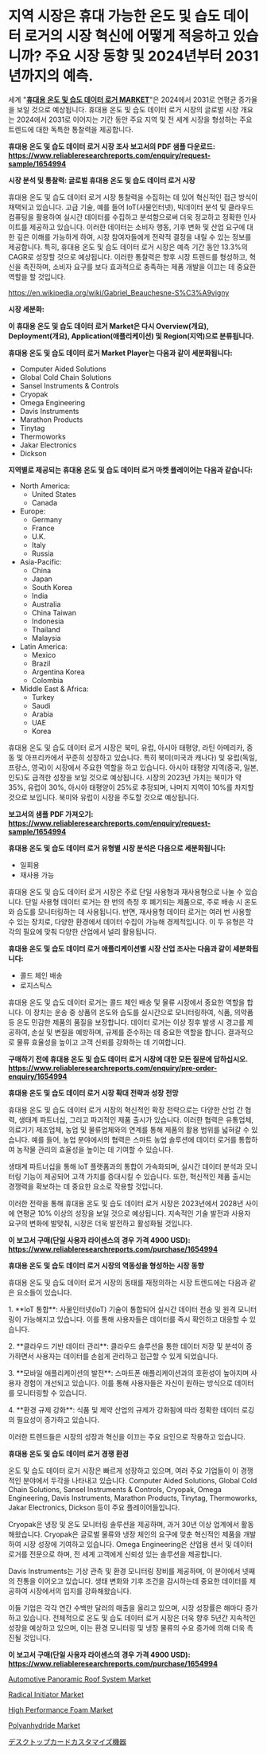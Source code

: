 <p><h1>지역 시장은 휴대 가능한 온도 및 습도 데이터 로거의 시장 혁신에 어떻게 적응하고 있습니까? 주요 시장 동향 및 2024년부터 2031년까지의 예측.</h1></p><p>세계 "<strong><a href="https://www.reliableresearchreports.com/portable-temperature-and-humidity-data-loggers-r1654994">휴대용 온도 및 습도 데이터 로거 MARKET</a></strong>"은 2024에서 2031로 연평균 증가율을 보일 것으로 예상됩니다. 휴대용 온도 및 습도 데이터 로거 시장의 글로벌 시장 개요는 2024에서 2031로 이어지는 기간 동안 주요 지역 및 전 세계 시장을 형성하는 주요 트렌드에 대한 독특한 통찰력을 제공합니다.</p>
<p><strong>휴대용 온도 및 습도 데이터 로거 시장 조사 보고서의 PDF 샘플 다운로드: <a href="https://www.reliableresearchreports.com/enquiry/request-sample/1654994">https://www.reliableresearchreports.com/enquiry/request-sample/1654994</a></strong></p>
<p><strong>시장 분석 및 통찰력: 글로벌 휴대용 온도 및 습도 데이터 로거 시장</strong></p>
<p><p>휴대용 온도 및 습도 데이터 로거 시장 통찰력을 수집하는 데 있어 혁신적인 접근 방식이 채택되고 있습니다. 고급 기술, 예를 들어 IoT(사물인터넷), 빅데이터 분석 및 클라우드 컴퓨팅을 활용하여 실시간 데이터를 수집하고 분석함으로써 더욱 정교하고 정확한 인사이트를 제공하고 있습니다. 이러한 데이터는 소비자 행동, 기후 변화 및 산업 요구에 대한 깊은 이해를 가능하게 하여, 시장 참여자들에게 전략적 결정을 내릴 수 있는 정보를 제공합니다. 특히, 휴대용 온도 및 습도 데이터 로거 시장은 예측 기간 동안 13.3%의 CAGR로 성장할 것으로 예상됩니다. 이러한 통찰력은 향후 시장 트렌드를 형성하고, 혁신을 촉진하며, 소비자 요구를 보다 효과적으로 충족하는 제품 개발을 이끄는 데 중요한 역할을 할 것입니다.</p></p>
<p><a href="%7CAUTHORITHY_DOMAIN_URL%7C">https://en.wikipedia.org/wiki/Gabriel_Beauchesne-S%C3%A9vigny</a></p>
<p><strong>시장 세분화:</strong></p>
<p><strong>이 휴대용 온도 및 습도 데이터 로거 Market은 다시 Overview(개요), Deployment(개요), Application(애플리케이션) 및 Region(지역)으로 분류됩니다.</strong></p>
<p><strong>휴대용 온도 및 습도 데이터 로거 Market Player는 다음과 같이 세분화됩니다:</strong></p>
<p><ul><li>Computer Aided Solutions</li><li>Global Cold Chain Solutions</li><li>Sansel Instruments & Controls</li><li>Cryopak</li><li>Omega Engineering</li><li>Davis Instruments</li><li>Marathon Products</li><li>Tinytag</li><li>Thermoworks</li><li>Jakar Electronics</li><li>Dickson</li></ul></p>
<p><strong>지역별로 제공되는 휴대용 온도 및 습도 데이터 로거 마켓 플레이어는 다음과 같습니다:</strong></p>
<p><ul>
    <li>
        North America:
        <ul>
            <li>United States</li>
            <li>Canada</li>
        </ul>
    </li>
    <li>
        Europe:
        <ul>
            <li>Germany</li>
            <li>France</li>
            <li>U.K.</li>
            <li>Italy</li>
            <li>Russia</li>
        </ul>
    </li>
    <li>
        Asia-Pacific:
        <ul>
            <li>China</li>
            <li>Japan</li>
            <li>South Korea</li>
            <li>India</li>
            <li>Australia</li>
            <li>China Taiwan</li>
            <li>Indonesia</li>
            <li>Thailand</li>
            <li>Malaysia</li>
        </ul>
    </li>
    <li>
        Latin America:
        <ul>
            <li>Mexico</li>
            <li>Brazil</li>
            <li>Argentina Korea</li>
            <li>Colombia</li>
        </ul>
    </li>
    <li>
        Middle East & Africa:
        <ul>
            <li>Turkey</li>
            <li>Saudi</li>
            <li>Arabia</li>
            <li>UAE</li>
            <li>Korea</li>
        </ul>
    </li>
    </ul></p>
<p><p>휴대용 온도 및 습도 데이터 로거 시장은 북미, 유럽, 아시아 태평양, 라틴 아메리카, 중동 및 아프리카에서 꾸준히 성장하고 있습니다. 특히 북미(미국과 캐나다) 및 유럽(독일, 프랑스, 영국)이 시장에서 주요한 역할을 하고 있습니다. 아시아 태평양 지역(중국, 일본, 인도)도 급격한 성장을 보일 것으로 예상됩니다. 시장의 2023년 가치는 북미가 약 35%, 유럽이 30%, 아시아 태평양이 25%로 추정되며, 나머지 지역이 10%를 차지할 것으로 보입니다. 북미와 유럽이 시장을 주도할 것으로 예상됩니다.</p></p>
<p><strong>보고서의 샘플 PDF 가져오기: <a href="https://www.reliableresearchreports.com/enquiry/request-sample/1654994">https://www.reliableresearchreports.com/enquiry/request-sample/1654994</a></strong></p>
<p><strong>휴대용 온도 및 습도 데이터 로거 유형별 시장 분석은 다음으로 세분화됩니다:</strong></p>
<p><ul><li>일회용</li><li>재사용 가능</li></ul></p>
<p><p>휴대용 온도 및 습도 데이터 로거 시장은 주로 단일 사용형과 재사용형으로 나눌 수 있습니다. 단일 사용형 데이터 로거는 한 번의 측정 후 폐기되는 제품으로, 주로 배송 시 온도와 습도를 모니터링하는 데 사용됩니다. 반면, 재사용형 데이터 로거는 여러 번 사용할 수 있는 장치로, 다양한 환경에서 데이터 수집이 가능해 경제적입니다. 이 두 유형은 각각의 필요에 맞춰 다양한 산업에서 널리 활용됩니다.</p></p>
<p><strong>휴대용 온도 및 습도 데이터 로거 애플리케이션별 시장 산업 조사는 다음과 같이 세분화됩니다:</strong></p>
<p><ul><li>콜드 체인 배송</li><li>로지스틱스</li></ul></p>
<p><p>휴대용 온도 및 습도 데이터 로거는 콜드 체인 배송 및 물류 시장에서 중요한 역할을 합니다. 이 장치는 운송 중 상품의 온도와 습도를 실시간으로 모니터링하여, 식품, 의약품 등 온도 민감한 제품의 품질을 보장합니다. 데이터 로거는 이상 징후 발생 시 경고를 제공하여, 손실 및 변질을 예방하며, 규제를 준수하는 데 중요한 역할을 합니다. 결과적으로 물류 효율성을 높이고 고객 신뢰를 강화하는 데 기여합니다.</p></p>
<p><strong>구매하기 전에 휴대용 온도 및 습도 데이터 로거 시장에 대한 모든 질문에 답하십시오. <a href="https://www.reliableresearchreports.com/enquiry/pre-order-enquiry/1654994">https://www.reliableresearchreports.com/enquiry/pre-order-enquiry/1654994</a></strong></p>
<p><strong>휴대용 온도 및 습도 데이터 로거 시장 확대 전략과 성장 전망</strong></p>
<p><p>휴대용 온도 및 습도 데이터 로거 시장의 혁신적인 확장 전략으로는 다양한 산업 간 협력, 생태계 파트너십, 그리고 파괴적인 제품 출시가 있습니다. 이러한 협력은 유통업체, 의료기기 제조업체, 농업 및 물류업체와의 연계를 통해 제품의 활용 범위를 넓혀갈 수 있습니다. 예를 들어, 농업 분야에서의 협력은 스마트 농업 솔루션에 데이터 로거를 통합하여 농작물 관리의 효율성을 높이는 데 기여할 수 있습니다.</p><p>생태계 파트너십을 통해 IoT 플랫폼과의 통합이 가속화되며, 실시간 데이터 분석과 모니터링 기능이 제공되어 고객 가치를 증대시킬 수 있습니다. 또한, 혁신적인 제품 출시는 경쟁력을 확보하는 데 중요한 요소로 작용할 것입니다.</p><p>이러한 전략을 통해 휴대용 온도 및 습도 데이터 로거 시장은 2023년에서 2028년 사이에 연평균 10% 이상의 성장을 보일 것으로 예상됩니다. 지속적인 기술 발전과 사용자 요구의 변화에 발맞춰, 시장은 더욱 발전하고 활성화될 것입니다.</p></p>
<p><strong>이 보고서 구매(단일 사용자 라이센스의 경우 가격 4900 USD): <a href="https://www.reliableresearchreports.com/purchase/1654994">https://www.reliableresearchreports.com/purchase/1654994</a></strong></p>
<p><strong>휴대용 온도 및 습도 데이터 로거 시장의 역동성을 형성하는 시장 동향</strong></p>
<p><p>휴대용 온도 및 습도 데이터 로거 시장의 동태를 재정의하는 시장 트렌드에는 다음과 같은 요소들이 있습니다.</p><p>1. **IoT 통합**: 사물인터넷(IoT) 기술이 통합되어 실시간 데이터 전송 및 원격 모니터링이 가능해지고 있습니다. 이를 통해 사용자들은 데이터를 즉시 확인하고 대응할 수 있습니다.</p><p>2. **클라우드 기반 데이터 관리**: 클라우드 솔루션을 통한 데이터 저장 및 분석이 증가하면서 사용자는 데이터를 손쉽게 관리하고 접근할 수 있게 되었습니다.</p><p>3. **모바일 애플리케이션의 발전**: 스마트폰 애플리케이션과의 호환성이 높아지며 사용자 경험이 개선되고 있습니다. 이를 통해 사용자들은 자신이 원하는 방식으로 데이터를 모니터링할 수 있습니다.</p><p>4. **환경 규제 강화**: 식품 및 제약 산업의 규제가 강화됨에 따라 정확한 데이터 로깅의 필요성이 증가하고 있습니다. </p><p>이러한 트렌드들은 시장의 성장과 혁신을 이끄는 주요 요인으로 작용하고 있습니다.</p></p>
<p><strong>휴대용 온도 및 습도 데이터 로거 경쟁 환경</strong></p>
<p><p>온도 및 습도 데이터 로거 시장은 빠르게 성장하고 있으며, 여러 주요 기업들이 이 경쟁적인 분야에서 두각을 나타내고 있습니다. Computer Aided Solutions, Global Cold Chain Solutions, Sansel Instruments & Controls, Cryopak, Omega Engineering, Davis Instruments, Marathon Products, Tinytag, Thermoworks, Jakar Electronics, Dickson 등이 주요 플레이어들입니다.</p><p>Cryopak은 냉장 및 온도 모니터링 솔루션을 제공하며, 과거 30년 이상 업계에서 활동해왔습니다. Cryopak은 글로벌 물류와 냉장 체인의 요구에 맞춘 혁신적인 제품을 개발하여 시장 성장에 기여하고 있습니다. Omega Engineering은 산업용 센서 및 데이터 로거를 전문으로 하며, 전 세계 고객에게 신뢰성 있는 솔루션을 제공합니다. </p><p>Davis Instruments는 기상 관측 및 환경 모니터링 장비를 제공하며, 이 분야에서 넷째의 전통을 이어오고 있습니다. 생태 변화와 기후 조건을 감시하는데 중요한 데이터를 제공하여 시장에서의 입지를 강화해왔습니다.</p><p>이들 기업은 각각 연간 수백만 달러의 매출을 올리고 있으며, 시장 성장률은 해마다 증가하고 있습니다. 전체적으로 온도 및 습도 데이터 로거 시장은 더욱 향후 5년간 지속적인 성장을 예상하고 있으며, 이는 환경 모니터링 및 냉장 물류의 수요 증가에 의해 더욱 촉진될 것입니다.</p></p>
<p><strong>이 보고서 구매(단일 사용자 라이센스의 경우 가격 4900 USD): <a href="https://www.reliableresearchreports.com/purchase/1654994">https://www.reliableresearchreports.com/purchase/1654994</a></strong></p>
<p><p><a href="https://github.com/DixieGrimes/Market-Research-Report-List-1/blob/main/automotive-panoramic-roof-system-market.md">Automotive Panoramic Roof System Market</a></p><p><a href="https://www.linkedin.com/pulse/radical-initiator-market-size-growth-trends-industry-vlc7c?trackingId=qKMSaODMSseQq5ETbnqoSg%3D%3D">Radical Initiator Market</a></p><p><a href="https://issuu.com/reportprime-2/docs/high-performance-foam-market-size-2_82cb327887539d">High Performance Foam Market</a></p><p><a href="https://www.linkedin.com/pulse/polyanhydride-market-emerging-trends-future-prospects-5rnuc?trackingId=lRmdnbT%2BQOmgdlgJuxSu0A%3D%3D">Polyanhydride Market</a></p><p><a href="https://medium.com/@winonawolff1921/desktop-card-personalization-equipment-market-%E3%81%AF-%E3%82%B3%E3%82%B9%E3%83%88%E7%AE%A1%E7%90%86%E3%81%A8%E5%8A%B9%E7%8E%87%E5%90%91%E4%B8%8A%E3%82%92%E5%84%AA%E5%85%88%E3%81%97%E3%81%BE%E3%81%99-%E3%81%95%E3%82%89%E3%81%AB-%E5%A0%B1%E5%91%8A%E6%9B%B8%E3%81%AF%E5%B8%82%E5%A0%B4%E3%81%AE%E9%9C%80%E8%A6%81%E9%9D%A2%E3%81%A8%E4%BE%9B%E7%B5%A6%E9%9D%A2%E3%81%AE%E4%B8%A1%E6%96%B9%E3%82%92%E3%82%AB%E3%83%90%E3%83%BC%E3%81%97%E3%81%A6%E3%81%84%E3%81%BE%E3%81%99-971e62af9809">デスクトップカードカスタマイズ機器</a></p></p>